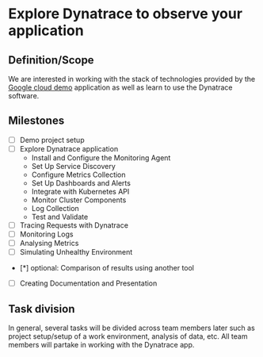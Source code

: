 # Explore Dynatrace to observe your application

## Definition/Scope

We are interested in working with the stack of technologies provided by the [Google cloud demo](https://github.com/GoogleCloudPlatform/microservices-demo)
application as well as learn to use the Dynatrace software.

## Milestones

- [ ] Demo project setup
- [ ] Explore Dynatrace application
    - Install and Configure the Monitoring Agent
    - Set Up Service Discovery
    - Configure Metrics Collection
    - Set Up Dashboards and Alerts
    - Integrate with Kubernetes API
    - Monitor Cluster Components
    - Log Collection
    - Test and Validate
- [ ] Tracing Requests with Dynatrace
- [ ] Monitoring Logs
- [ ] Analysing Metrics
- [ ] Simulating Unhealthy Environment
- [*] optional: Comparison of results using another tool
- [ ] Creating Documentation and Presentation 

## Task division
In general, several tasks will be divided across team members later such as project setup/setup of a work environment, analysis of data, etc.
All team members will partake in working with the Dynatrace app.
